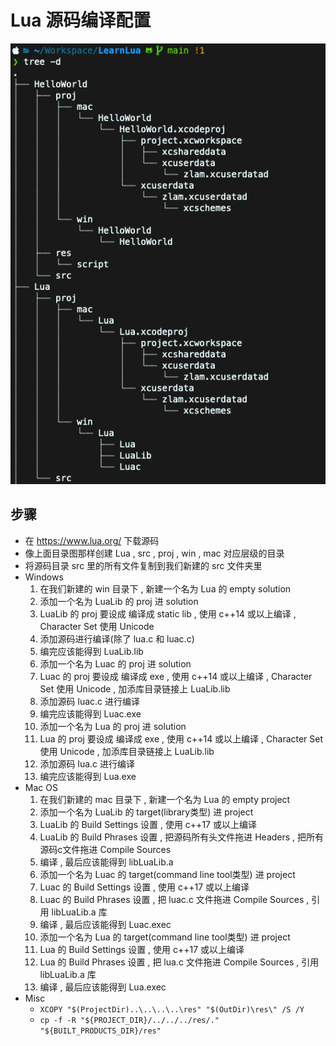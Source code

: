 # Lua 源码编译配置
![](https://raw.githubusercontent.com/ZLam/LearnLua/main/Note/Photo/Xnip2023-03-28_01-04-01.jpg)
## 步骤
* 在 https://www.lua.org/ 下载源码
* 像上面目录图那样创建 Lua , src , proj , win , mac 对应层级的目录
* 将源码目录 src 里的所有文件复制到我们新建的 src 文件夹里
* Windows
  1. 在我们新建的 win 目录下 , 新建一个名为 Lua 的 empty solution
  2. 添加一个名为 LuaLib 的 proj 进 solution
  3. LuaLib 的 proj 要设成 编译成 static lib , 使用 c++14 或以上编译 , Character Set 使用 Unicode
  4. 添加源码进行编译(除了 lua.c 和 luac.c)
  5. 编完应该能得到 LuaLib.lib
  6. 添加一个名为 Luac 的 proj 进 solution
  7. Luac 的 proj 要设成 编译成 exe , 使用 c++14 或以上编译 , Character Set 使用 Unicode , 加添库目录链接上 LuaLib.lib
  8. 添加源码 luac.c 进行编译
  9. 编完应该能得到 Luac.exe
  10. 添加一个名为 Lua 的 proj 进 solution
  11. Lua 的 proj 要设成 编译成 exe , 使用 c++14 或以上编译 , Character Set 使用 Unicode , 加添库目录链接上 LuaLib.lib
  12. 添加源码 lua.c 进行编译
  13. 编完应该能得到 Lua.exe
* Mac OS
  1. 在我们新建的 mac 目录下 , 新建一个名为 Lua 的 empty project
  2. 添加一个名为 LuaLib 的 target(library类型) 进 project
  3. LuaLib 的 Build Settings 设置 , 使用 c++17 或以上编译
  4. LuaLib 的 Build Phrases 设置 , 把源码所有头文件拖进 Headers , 把所有源码c文件拖进 Compile Sources
  5. 编译 , 最后应该能得到 libLuaLib.a
  6. 添加一个名为 Luac 的 target(command line tool类型) 进 project
  7. Luac 的 Build Settings 设置 , 使用 c++17 或以上编译
  8. Luac 的 Build Phrases 设置 , 把 luac.c 文件拖进 Compile Sources , 引用 libLuaLib.a 库
  9. 编译 , 最后应该能得到 Luac.exec
  10. 添加一个名为 Lua 的 target(command line tool类型) 进 project
  11. Lua 的 Build Settings 设置 , 使用 c++17 或以上编译
  12. Lua 的 Build Phrases 设置 , 把 lua.c 文件拖进 Compile Sources , 引用 libLuaLib.a 库
  13. 编译 , 最后应该能得到 Lua.exec
* Misc
  * ```XCOPY "$(ProjectDir)..\..\..\..\res" "$(OutDir)\res\" /S /Y```
  * ```cp -f -R "${PROJECT_DIR}/../../../res/." "${BUILT_PRODUCTS_DIR}/res"```